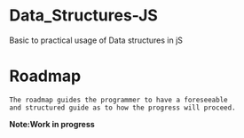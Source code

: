 # Data_Structures-JS

Basic to practical usage of Data structures in jS

# Roadmap

```
The roadmap guides the programmer to have a foreseeable
and structured guide as to how the progress will proceed.

```

**Note:Work in progress**
